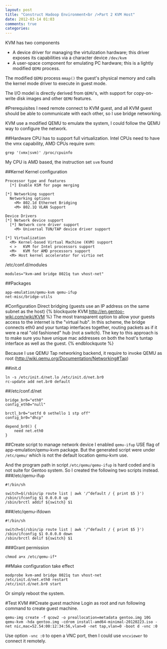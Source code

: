 ```yaml
---
layout: post
title: "Construct Hadoop Environment<br />Part 2 KVM Host"
date: 2012-03-14 01:03
comments: true
categories: 
---
```

KVM has two components

* A device driver for managing the virtulization hardware; this driver exposes its capabilities via a character device ``/dev/kvm``
* A user-space component for emulating PC hardware; this is a lightly modified ``QEMU`` process.

The modified ``QEMU`` process ``mmap()`` the guest's physical memory and calls the kernel mode driver to execute in guest mode.

The I/O model is directly derived from ``QEMU``'s, with support for copy-on-write disk images and other ``QEMU`` features.

#Prerequisites
I need remote connect to KVM guest, and all KVM guest should be able to communicate with each other, so I use bridge networking.

KVM use a modified QEMU to emulate the system, I could follow the QEMU way to configure the network.

##Hardware 
CPU has to support full virtualization. Intel CPUs need to have the vmx capability, AMD CPUs require svm: 
```
grep '(vmx|svm)' /proc/cpuinfo
```
My CPU is AMD based, the instruction set ``svm`` found

##Kernel
Kernel configuration
```
Processor type and features
  [*] Enable KSM for page merging

[*] Networking support
  Networking options
    <M> 802.1d Ethernet Bridging
    <M> 802.1Q VLAN Support

Device Drivers
[*] Network device support
  [*] Network core driver support
    <M> Universal TUN/TAP device driver support

[*] Virtualization
  <M> Kernel-based Virtual Machine (KVM) support
  < >   KVM for Intel processors support
  <M>   KVM for AMD processors support
  <M> Host kernel accelerator for virtio net
```
/etc/conf.d/modules
```
modules="kvm-amd bridge 8021q tun vhost-net"
```
##Packages
```
app-emulation/qemu-kvm qemu-ifup
net-misc/bridge-utils
```

#Configuration
Direct bridging (guests use an IP address on the same subnet as the host)
{% blockquote KVM http://en.gentoo-wiki.com/wiki/KVM %}
The most transparent option to allow your guests access to the internet is the "virtual hub". In this scheme, the bridge connects eth0 and your tuntap interfaces together, routing packets as if it were a real "old fashioned" hub (not a switch). The key to this approach is to make sure you have unique mac addresses on both the host's tuntap interface as well as the guest. 
{% endblockquote %}

Because I use QEMU Tap networking backend, it require to invoke QEMU as root (http://wiki.qemu.org/Documentation/Networking#Tap)

##init.d
```
ln -s /etc/init.d/net.lo /etc/init.d/net.br0
rc-update add net.br0 default
```

##/etc/conf.d/net
```
bridge_br0="eth0"
config_eth0="null"

brctl_br0="setfd 0 sethello 1 stp off"
config_br0="dhcp"

depend_br0() {
    need net.eth0
}
```
##Create script to manage network device
I enabled ``qemu-ifup`` USE flag of app-emulation/qemu-kvm package. But the generated script were under ``/etc/qemu/`` which is not the default location qemu-kvm use. 

And the program path in script ``/etc/qemu/qemu-ifup`` is hard coded and  is not suite for Gentoo system. So I created the following two scripts instead.
###/etc/qemu-ifup
```
#!/bin/sh

switch=$(/sbin/ip route list | awk '/^default / { print $5 }')
/sbin/ifconfig $1 0.0.0.0 up
/sbin/brctl addif ${switch} $1
```

###/etc/qemu-ifdown
```
#!/bin/sh

switch=$(/sbin/ip route list | awk '/^default / { print $5 }')
/sbin/ifconfig $1 0.0.0.0 down
/sbin/brctl delif ${switch} $1
```

###Grant permission
```
chmod a+x /etc/qemu-if*
```

##Make configuration take effect
```
modprobe kvm-amd bridge 8021q tun vhost-net
/etc/init.d/net.eth0 restart
/etc/init.d/net.br0 start
```
Or simply reboot the system.

#Test KVM
##Create guest machine
Login as root and run following command to create guest machine.
```
qemu-img create -f qcow2 -o preallocation=metadata gentoo.img 10G
qemu-kvm -hda gentoo.img -cdrom install-amd64-minimal-20120223.iso -net nic,mac=52.54:00:12:34:56,vlan=0 -net tap,vlan=0 -boot d -vnc :0
```
Use option ``-vnc :0`` to open a VNC port, then I could use ``vncviewer`` to connect it remotely.
